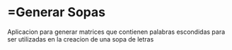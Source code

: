 =Generar Sopas
==========

Aplicacion para generar matrices que contienen palabras escondidas para ser utilizadas en la creacion de una sopa de letras
